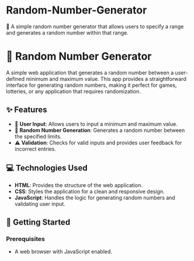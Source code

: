 # Random-Number-Generator
🎲 A simple random number generator that allows users to specify a range and generates a random number within that range.
# 🎲 Random Number Generator

A simple web application that generates a random number between a user-defined minimum and maximum value. This app provides a straightforward interface for generating random numbers, making it perfect for games, lotteries, or any application that requires randomization.

## ✨ Features

- 🔢 **User Input**: Allows users to input a minimum and maximum value.
- 🎲 **Random Number Generation**: Generates a random number between the specified limits.
- ⚠️ **Validation**: Checks for valid inputs and provides user feedback for incorrect entries.

## 💻 Technologies Used

- **HTML**: Provides the structure of the web application.
- **CSS**: Styles the application for a clean and responsive design.
- **JavaScript**: Handles the logic for generating random numbers and validating user input.

## 🚀 Getting Started

### Prerequisites
- A web browser with JavaScript enabled.



